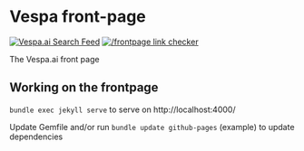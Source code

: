 <!-- Copyright Verizon Media. All rights reserved. -->
# Vespa front-page
[![Vespa.ai Search Feed](https://github.com/vespa-engine/frontpage/actions/workflows/feed.yml/badge.svg)](https://github.com/vespa-engine/frontpage/actions/workflows/feed.yml)
[![/frontpage link checker](https://cd.screwdriver.cd/pipelines/7037/link-checker-frontpage/badge)](https://cd.screwdriver.cd/pipelines/7037/)

The Vespa.ai front page

## Working on the frontpage
```bundle exec jekyll serve``` to serve on http://localhost:4000/

Update Gemfile and/or run ```bundle update github-pages``` (example) to update dependencies
